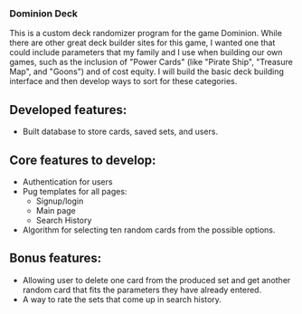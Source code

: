 ### Dominion Deck

This is a custom deck randomizer program for the game Dominion. While there are other great deck builder sites for this game, I wanted one that could include parameters that my family and I use when building our own games, such as the inclusion of "Power Cards" (like "Pirate Ship", "Treasure Map", and "Goons") and of cost equity. I will build the basic deck building interface and then develop ways to sort for these categories. 

## Developed features: 

- Built database to store cards, saved sets, and users.

## Core features to develop: 

- Authentication for users
- Pug templates for all pages:
  - Signup/login
  - Main page
  - Search History
- Algorithm for selecting ten random cards from the possible options.

## Bonus features:

- Allowing user to delete one card from the produced set and get another random card that fits the parameters they have already entered.
- A way to rate the sets that come up in search history.
